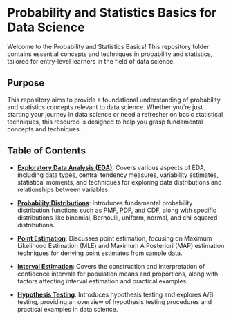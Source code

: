 # Probability and Statistics Basics for Data Science

Welcome to the Probability and Statistics Basics! This repository folder contains essential concepts and techniques in probability and statistics, tailored for entry-level learners in the field of data science.

## Purpose

This repository aims to provide a foundational understanding of probability and statistics concepts relevant to data science. Whether you're just starting your journey in data science or need a refresher on basic statistical techniques, this resource is designed to help you grasp fundamental concepts and techniques.

## Table of Contents
- [**Exploratory Data Analysis (EDA)**](EDA): Covers various aspects of EDA, including data types, central tendency measures, variability estimates, statistical moments, and techniques for exploring data distributions and relationships between variables.

- [**Probability Distributions**](Probability-Distributions): Introduces fundamental probability distribution functions such as PMF, PDF, and CDF, along with specific distributions like binomial, Bernoulli, uniform, normal, and chi-squared distributions.

- [**Point Estimation**](Point-Estimation): Discusses point estimation, focusing on Maximum Likelihood Estimation (MLE) and Maximum A Posteriori (MAP) estimation techniques for deriving point estimates from sample data.

- [**Interval Estimation**](Interval-Estimation): Covers the construction and interpretation of confidence intervals for population means and proportions, along with factors affecting interval estimation and practical examples.

- [**Hypothesis Testing**](Hypothesis-Testing): Introduces hypothesis testing and explores A/B testing, providing an overview of hypothesis testing procedures and practical examples in data science.